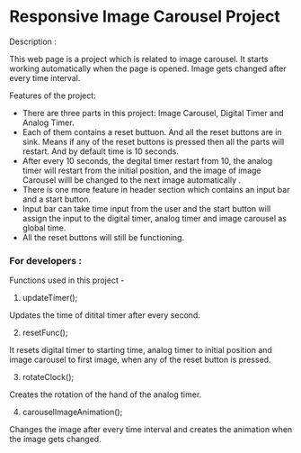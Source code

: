 
# Responsive Image Carousel Project

Description :

This web page is a project which is related to image carousel. It starts working automatically when the page is opened. Image gets changed after every time interval.

Features of the project:

- There are three parts in this project: Image Carousel, Digital Timer and Analog Timer.
- Each of them contains a reset buttuon. And all the reset buttons are in sink. Means if any of the reset buttons is pressed then all the parts will restart. And by default time is 10 seconds.
- After every 10 seconds, the degital timer restart from 10, the analog timer will restart from the initial position, and the image of image Carousel willl be changed to the next image automatically . 
- There is one more feature in header section which contains an input bar and a start button.
- Input bar can take time input from the user and the start button will assign the input to the digital timer, analog timer and image carousel as global time.
- All the reset buttons will still be functioning.

### For developers : 

Functions used in this project -

1. updateTimer();

  Updates the time of ditital timer after every second.

2. resetFunc();

  It resets digital timer to starting time, analog timer to initial position and image carousel to first image, when any of the reset button is pressed.

3. rotateClock();

  Creates the rotation of the hand of the analog timer.

4. carouselImageAnimation();

  Changes the image after every time interval and creates the animation when the image gets changed.
